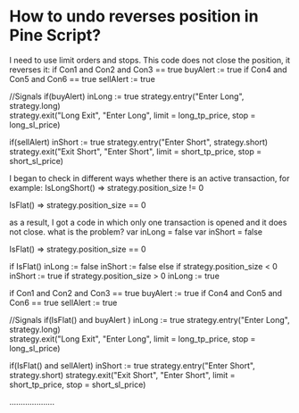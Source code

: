 
# How to undo reverses position in Pine Script?

I need to use limit orders and stops. This code does not close the position, it reverses it:
if Con1 and Con2 and Con3 == true 
    buyAlert := true
if Con4 and Con5 and Con6 == true
    sellAlert := true

//Signals 
if(buyAlert)
    inLong := true
    strategy.entry("Enter Long", strategy.long)    
    strategy.exit("Long Exit", "Enter Long", limit = long_tp_price, stop = long_sl_price)

if(sellAlert)
    inShort := true
    strategy.entry("Enter Short", strategy.short)
    strategy.exit("Exit Short", "Enter Short", limit = short_tp_price, stop = short_sl_price)
  

I began to check in different ways whether there is an active transaction, for example:
IsLongShort() =>
    strategy.position_size != 0

IsFlat() =>
    strategy.position_size == 0

as a result, I got a code in which only one transaction is opened and it does not close. what is the problem?
var inLong = false
var inShort = false

IsFlat() =>
    strategy.position_size == 0

if IsFlat()
    inLong := false
    inShort := false
else
    if  strategy.position_size < 0
        inShort := true
    if  strategy.position_size > 0
        inLong := true

if Con1 and Con2 and Con3 == true 
    buyAlert := true
if Con4 and Con5 and Con6 == true
    sellAlert := true

//Signals 
if(IsFlat() and buyAlert )
    inLong := true
    strategy.entry("Enter Long", strategy.long)    
    strategy.exit("Long Exit", "Enter Long", limit = long_tp_price, stop = long_sl_price)

if(IsFlat() and sellAlert)
    inShort := true
    strategy.entry("Enter Short", strategy.short)
    strategy.exit("Exit Short", "Enter Short", limit = short_tp_price, stop = short_sl_price)
  


....................

        